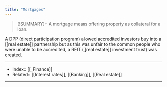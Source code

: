 ```yaml
---
title: "Mortgages" 
---
```

> [!SUMMARY]+
> A mortgage means offering property as collateral for a loan.

A DPP (direct participation program) allowed accredited investors buy into a [[real estate]] partnership but as this was unfair to the common people who were unable to be accredited, a REIT ([[real estate]] investment trust) was created.

---
- Index:: [[_Finance]]
- Related:: [[Interest rates]], [[Banking]], [[Real estate]]
---